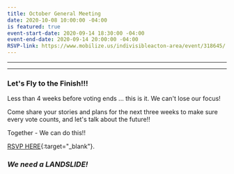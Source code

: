 ```yaml
---
title: October General Meeting
date: 2020-10-08 10:00:00 -04:00
is featured: true
event-start-date: 2020-09-14 18:30:00 -04:00
event-end-date: 2020-09-14 20:00:00 -04:00
RSVP-link: https://www.mobilize.us/indivisibleacton-area/event/318645/
---
```



---

<p id="demo">
</p>

<script>
// Set the date we're counting down to
var countDownDate = new Date("Nov 3 2020 00:00");

// Update the count down every 1 second
var x = setInterval(function() {

  // Get today's date
  var now = new Date();
    
  // Find the distance between now and the count down date
  var t = countDownDate - now;
    
  // Time calculations for days
  var days = Math.floor(t / (1000 * 60 * 60 * 24));
  var hours = Math.floor((t%(1000 * 60 * 60 * 24))/(1000 * 60 * 60)); 
  var minutes = Math.floor((t % (1000 * 60 * 60)) / (1000 * 60)); 
  var seconds = Math.floor((t % (1000 * 60)) / 1000);  

  // Output the result in an element with id="demo"
  var test1 = document.getElementById("demo");
  test1.style.font = "italic bold 30px arial,serif"; 
  //test1.style.textAlign = "center";
//test1.innerHTML = days + " days left until Nov 3, 2020!";
  test1.innerHTML = days + "d " + hours + "h " + minutes + "m " + seconds + "s left until Nov 3, 2020!";
  
  
  // If the count down is over, write some text 
  if (t < 0) {
    clearInterval(x);
    document.getElementById("demo").innerHTML = "Let's Get Out and VOTE!!!";
  }
},500);
</script>

---

### Let's Fly to the Finish!!!  

Less than 4 weeks before voting ends ... this is it.  We can't lose our focus!  

Come share your stories and plans for the next three weeks to make sure every vote counts, and let's talk about the future!! 

Together - We can do this!! 

[RSVP HERE](https://www.mobilize.us/indivisibleacton-area/event/344916/){:target="_blank"}.  


### *We need a LANDSLIDE!*